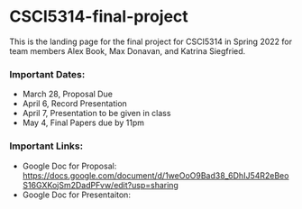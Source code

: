 # CSCI5314-final-project

This is the landing page for the final project for CSCI5314 in Spring 2022 for team members Alex Book, Max Donavan, and Katrina Siegfried.

### Important Dates:
- March 28,            Proposal Due
- April 6,             Record Presentation
- April 7,             Presentation to be given in class
- May 4,               Final Papers due by 11pm

### Important Links:
- Google Doc for Proposal: https://docs.google.com/document/d/1weOoO9Bad38_6DhIJ54R2eBeoS16GXKojSm2DadPFvw/edit?usp=sharing
- Google Doc for Presentaiton:

